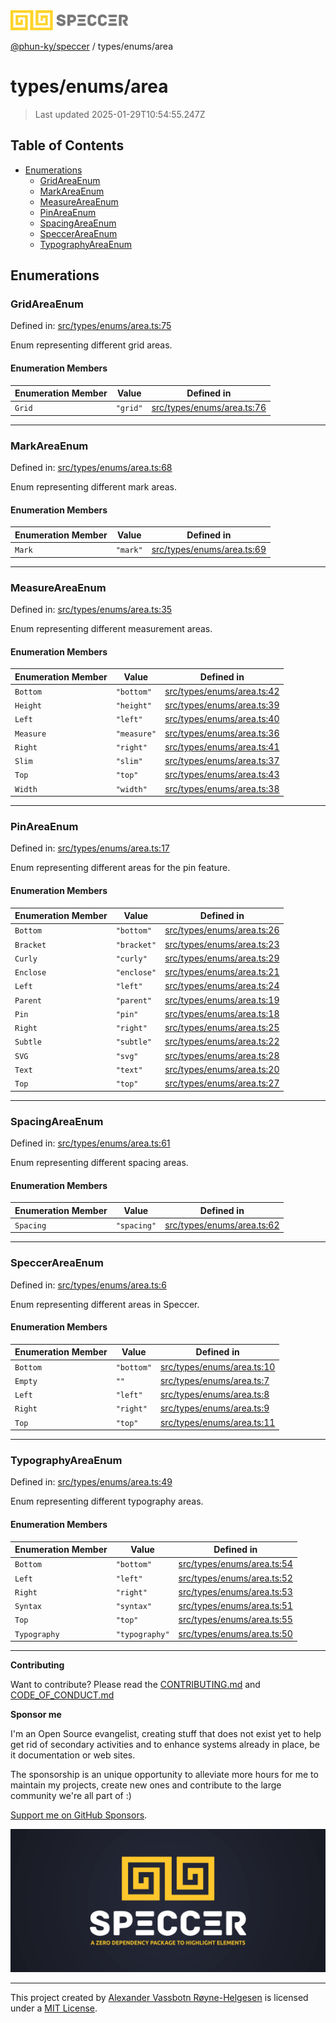 <div>
  <img alt="SPECCER logo" src="https://raw.githubusercontent.com/phun-ky/speccer/main/public/logo-speccer-horizontal-colored-package.svg?raw=true" style="max-height:32px;" />
</div>

[@phun-ky/speccer](../../README.md) / types/enums/area

# types/enums/area

> Last updated 2025-01-29T10:54:55.247Z

## Table of Contents

- [Enumerations](#enumerations)
  - [GridAreaEnum](#gridareaenum)
  - [MarkAreaEnum](#markareaenum)
  - [MeasureAreaEnum](#measureareaenum)
  - [PinAreaEnum](#pinareaenum)
  - [SpacingAreaEnum](#spacingareaenum)
  - [SpeccerAreaEnum](#speccerareaenum)
  - [TypographyAreaEnum](#typographyareaenum)

## Enumerations

### GridAreaEnum

Defined in: [src/types/enums/area.ts:75](https://github.com/phun-ky/speccer/blob/main/src/types/enums/area.ts#L75)

Enum representing different grid areas.

#### Enumeration Members

| Enumeration Member     | Value    | Defined in                                                                                             |
| ---------------------- | -------- | ------------------------------------------------------------------------------------------------------ |
| <a id="grid" /> `Grid` | `"grid"` | [src/types/enums/area.ts:76](https://github.com/phun-ky/speccer/blob/main/src/types/enums/area.ts#L76) |

---

### MarkAreaEnum

Defined in: [src/types/enums/area.ts:68](https://github.com/phun-ky/speccer/blob/main/src/types/enums/area.ts#L68)

Enum representing different mark areas.

#### Enumeration Members

| Enumeration Member     | Value    | Defined in                                                                                             |
| ---------------------- | -------- | ------------------------------------------------------------------------------------------------------ |
| <a id="mark" /> `Mark` | `"mark"` | [src/types/enums/area.ts:69](https://github.com/phun-ky/speccer/blob/main/src/types/enums/area.ts#L69) |

---

### MeasureAreaEnum

Defined in: [src/types/enums/area.ts:35](https://github.com/phun-ky/speccer/blob/main/src/types/enums/area.ts#L35)

Enum representing different measurement areas.

#### Enumeration Members

| Enumeration Member           | Value       | Defined in                                                                                             |
| ---------------------------- | ----------- | ------------------------------------------------------------------------------------------------------ |
| <a id="bottom" /> `Bottom`   | `"bottom"`  | [src/types/enums/area.ts:42](https://github.com/phun-ky/speccer/blob/main/src/types/enums/area.ts#L42) |
| <a id="height" /> `Height`   | `"height"`  | [src/types/enums/area.ts:39](https://github.com/phun-ky/speccer/blob/main/src/types/enums/area.ts#L39) |
| <a id="left" /> `Left`       | `"left"`    | [src/types/enums/area.ts:40](https://github.com/phun-ky/speccer/blob/main/src/types/enums/area.ts#L40) |
| <a id="measure" /> `Measure` | `"measure"` | [src/types/enums/area.ts:36](https://github.com/phun-ky/speccer/blob/main/src/types/enums/area.ts#L36) |
| <a id="right" /> `Right`     | `"right"`   | [src/types/enums/area.ts:41](https://github.com/phun-ky/speccer/blob/main/src/types/enums/area.ts#L41) |
| <a id="slim" /> `Slim`       | `"slim"`    | [src/types/enums/area.ts:37](https://github.com/phun-ky/speccer/blob/main/src/types/enums/area.ts#L37) |
| <a id="top" /> `Top`         | `"top"`     | [src/types/enums/area.ts:43](https://github.com/phun-ky/speccer/blob/main/src/types/enums/area.ts#L43) |
| <a id="width" /> `Width`     | `"width"`   | [src/types/enums/area.ts:38](https://github.com/phun-ky/speccer/blob/main/src/types/enums/area.ts#L38) |

---

### PinAreaEnum

Defined in: [src/types/enums/area.ts:17](https://github.com/phun-ky/speccer/blob/main/src/types/enums/area.ts#L17)

Enum representing different areas for the pin feature.

#### Enumeration Members

| Enumeration Member           | Value       | Defined in                                                                                             |
| ---------------------------- | ----------- | ------------------------------------------------------------------------------------------------------ |
| <a id="bottom-1" /> `Bottom` | `"bottom"`  | [src/types/enums/area.ts:26](https://github.com/phun-ky/speccer/blob/main/src/types/enums/area.ts#L26) |
| <a id="bracket" /> `Bracket` | `"bracket"` | [src/types/enums/area.ts:23](https://github.com/phun-ky/speccer/blob/main/src/types/enums/area.ts#L23) |
| <a id="curly" /> `Curly`     | `"curly"`   | [src/types/enums/area.ts:29](https://github.com/phun-ky/speccer/blob/main/src/types/enums/area.ts#L29) |
| <a id="enclose" /> `Enclose` | `"enclose"` | [src/types/enums/area.ts:21](https://github.com/phun-ky/speccer/blob/main/src/types/enums/area.ts#L21) |
| <a id="left-1" /> `Left`     | `"left"`    | [src/types/enums/area.ts:24](https://github.com/phun-ky/speccer/blob/main/src/types/enums/area.ts#L24) |
| <a id="parent" /> `Parent`   | `"parent"`  | [src/types/enums/area.ts:19](https://github.com/phun-ky/speccer/blob/main/src/types/enums/area.ts#L19) |
| <a id="pin" /> `Pin`         | `"pin"`     | [src/types/enums/area.ts:18](https://github.com/phun-ky/speccer/blob/main/src/types/enums/area.ts#L18) |
| <a id="right-1" /> `Right`   | `"right"`   | [src/types/enums/area.ts:25](https://github.com/phun-ky/speccer/blob/main/src/types/enums/area.ts#L25) |
| <a id="subtle" /> `Subtle`   | `"subtle"`  | [src/types/enums/area.ts:22](https://github.com/phun-ky/speccer/blob/main/src/types/enums/area.ts#L22) |
| <a id="svg" /> `SVG`         | `"svg"`     | [src/types/enums/area.ts:28](https://github.com/phun-ky/speccer/blob/main/src/types/enums/area.ts#L28) |
| <a id="text" /> `Text`       | `"text"`    | [src/types/enums/area.ts:20](https://github.com/phun-ky/speccer/blob/main/src/types/enums/area.ts#L20) |
| <a id="top-1" /> `Top`       | `"top"`     | [src/types/enums/area.ts:27](https://github.com/phun-ky/speccer/blob/main/src/types/enums/area.ts#L27) |

---

### SpacingAreaEnum

Defined in: [src/types/enums/area.ts:61](https://github.com/phun-ky/speccer/blob/main/src/types/enums/area.ts#L61)

Enum representing different spacing areas.

#### Enumeration Members

| Enumeration Member           | Value       | Defined in                                                                                             |
| ---------------------------- | ----------- | ------------------------------------------------------------------------------------------------------ |
| <a id="spacing" /> `Spacing` | `"spacing"` | [src/types/enums/area.ts:62](https://github.com/phun-ky/speccer/blob/main/src/types/enums/area.ts#L62) |

---

### SpeccerAreaEnum

Defined in: [src/types/enums/area.ts:6](https://github.com/phun-ky/speccer/blob/main/src/types/enums/area.ts#L6)

Enum representing different areas in Speccer.

#### Enumeration Members

| Enumeration Member           | Value      | Defined in                                                                                             |
| ---------------------------- | ---------- | ------------------------------------------------------------------------------------------------------ |
| <a id="bottom-2" /> `Bottom` | `"bottom"` | [src/types/enums/area.ts:10](https://github.com/phun-ky/speccer/blob/main/src/types/enums/area.ts#L10) |
| <a id="empty" /> `Empty`     | `""`       | [src/types/enums/area.ts:7](https://github.com/phun-ky/speccer/blob/main/src/types/enums/area.ts#L7)   |
| <a id="left-2" /> `Left`     | `"left"`   | [src/types/enums/area.ts:8](https://github.com/phun-ky/speccer/blob/main/src/types/enums/area.ts#L8)   |
| <a id="right-2" /> `Right`   | `"right"`  | [src/types/enums/area.ts:9](https://github.com/phun-ky/speccer/blob/main/src/types/enums/area.ts#L9)   |
| <a id="top-2" /> `Top`       | `"top"`    | [src/types/enums/area.ts:11](https://github.com/phun-ky/speccer/blob/main/src/types/enums/area.ts#L11) |

---

### TypographyAreaEnum

Defined in: [src/types/enums/area.ts:49](https://github.com/phun-ky/speccer/blob/main/src/types/enums/area.ts#L49)

Enum representing different typography areas.

#### Enumeration Members

| Enumeration Member                 | Value          | Defined in                                                                                             |
| ---------------------------------- | -------------- | ------------------------------------------------------------------------------------------------------ |
| <a id="bottom-3" /> `Bottom`       | `"bottom"`     | [src/types/enums/area.ts:54](https://github.com/phun-ky/speccer/blob/main/src/types/enums/area.ts#L54) |
| <a id="left-3" /> `Left`           | `"left"`       | [src/types/enums/area.ts:52](https://github.com/phun-ky/speccer/blob/main/src/types/enums/area.ts#L52) |
| <a id="right-3" /> `Right`         | `"right"`      | [src/types/enums/area.ts:53](https://github.com/phun-ky/speccer/blob/main/src/types/enums/area.ts#L53) |
| <a id="syntax" /> `Syntax`         | `"syntax"`     | [src/types/enums/area.ts:51](https://github.com/phun-ky/speccer/blob/main/src/types/enums/area.ts#L51) |
| <a id="top-3" /> `Top`             | `"top"`        | [src/types/enums/area.ts:55](https://github.com/phun-ky/speccer/blob/main/src/types/enums/area.ts#L55) |
| <a id="typography" /> `Typography` | `"typography"` | [src/types/enums/area.ts:50](https://github.com/phun-ky/speccer/blob/main/src/types/enums/area.ts#L50) |

---

**Contributing**

Want to contribute? Please read the [CONTRIBUTING.md](https://github.com/phun-ky/speccer/blob/main/CONTRIBUTING.md) and [CODE_OF_CONDUCT.md](https://github.com/phun-ky/speccer/blob/main/CODE_OF_CONDUCT.md)

**Sponsor me**

I'm an Open Source evangelist, creating stuff that does not exist yet to help get rid of secondary activities and to enhance systems already in place, be it documentation or web sites.

The sponsorship is an unique opportunity to alleviate more hours for me to maintain my projects, create new ones and contribute to the large community we're all part of :)

[Support me on GitHub Sponsors](https://github.com/sponsors/phun-ky).

![Speccer banner, with logo and slogan: A zero dependency package to annotate or highlight elements](https://github.com/phun-ky/speccer/blob/main/public/speccer-banner.png?raw=true)

---

This project created by [Alexander Vassbotn Røyne-Helgesen](http://phun-ky.net) is licensed under a [MIT License](https://choosealicense.com/licenses/mit/).
